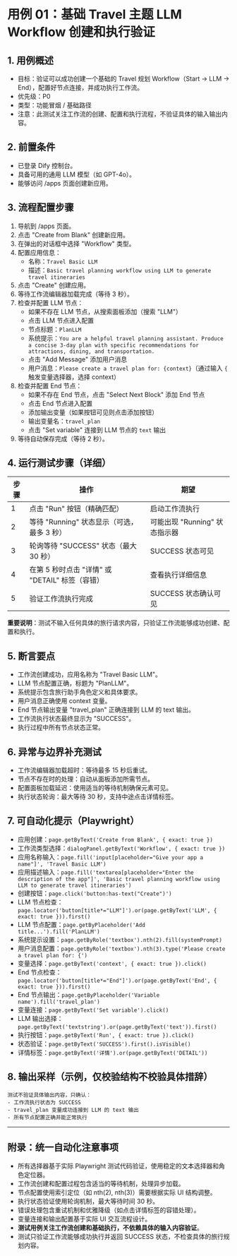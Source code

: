 # 用例 01：基础 Travel 主题 LLM Workflow 创建和执行验证

## 1. 用例概述
- 目标：验证可以成功创建一个基础的 Travel 规划 Workflow（Start -> LLM -> End），配置好节点连接，并成功执行工作流。
- 优先级：P0
- 类型：功能冒烟 / 基础路径
- 注意：此测试关注工作流的创建、配置和执行流程，不验证具体的输入输出内容。

## 2. 前置条件
- 已登录 Dify 控制台。
- 具备可用的通用 LLM 模型（如 GPT-4o）。
- 能够访问 /apps 页面创建新应用。

## 3. 流程配置步骤
1. 导航到 /apps 页面。
2. 点击 "Create from Blank" 创建新应用。
3. 在弹出的对话框中选择 "Workflow" 类型。
4. 配置应用信息：
   - 名称：`Travel Basic LLM`
   - 描述：`Basic travel planning workflow using LLM to generate travel itineraries`
5. 点击 "Create" 创建应用。
6. 等待工作流编辑器加载完成（等待 3 秒）。
7. 检查并配置 LLM 节点：
   - 如果不存在 LLM 节点，从搜索面板添加（搜索 "LLM"）
   - 点击 LLM 节点进入配置
   - 节点标题：`PlanLLM`
   - 系统提示：`You are a helpful travel planning assistant. Produce a concise 3-day plan with specific recommendations for attractions, dining, and transportation.`
   - 点击 "Add Message" 添加用户消息
   - 用户消息：`Please create a travel plan for: {context}`（通过输入 `{` 触发变量选择器，选择 context）
8. 检查并配置 End 节点：
   - 如果不存在 End 节点，点击 "Select Next Block" 添加 End 节点
   - 点击 End 节点进入配置
   - 添加输出变量（如果按钮可见则点击添加按钮）
   - 输出变量名：`travel_plan`
   - 点击 "Set variable" 连接到 LLM 节点的 `text` 输出
9. 等待自动保存完成（等待 2 秒）。

## 4. 运行测试步骤（详细）
| 步骤 | 操作 | 期望 |
| ---- | ---- | ---- |
| 1 | 点击 "Run" 按钮（精确匹配） | 启动工作流执行 |
| 2 | 等待 "Running" 状态显示（可选，最多 3 秒） | 可能出现 "Running" 状态指示器 |
| 3 | 轮询等待 "SUCCESS" 状态（最大 30 秒） | SUCCESS 状态可见 |
| 4 | 在第 5 秒时点击 "详情" 或 "DETAIL" 标签（容错） | 查看执行详细信息 |
| 5 | 验证工作流执行完成 | SUCCESS 状态确认可见 |

**重要说明**：测试不输入任何具体的旅行请求内容，只验证工作流能够成功创建、配置和执行。

## 5. 断言要点
- 工作流创建成功，应用名称为 "Travel Basic LLM"。
- LLM 节点配置正确，标题为 "PlanLLM"。
- 系统提示包含旅行助手角色定义和具体要求。
- 用户消息正确使用 context 变量。
- End 节点输出变量 "travel_plan" 正确连接到 LLM 的 text 输出。
- 工作流执行状态最终显示为 "SUCCESS"。
- 执行过程中所有节点状态正常。

## 6. 异常与边界补充测试
- 工作流编辑器加载超时：等待最多 15 秒后重试。
- 节点不存在时的处理：自动从面板添加所需节点。
- 配置面板加载延迟：使用适当的等待机制确保元素可见。
- 执行状态轮询：最大等待 30 秒，支持中途点击详情标签。

## 7. 可自动化提示（Playwright）
- 应用创建：`page.getByText('Create from Blank', { exact: true })`
- 工作流类型选择：`dialogPanel.getByText('Workflow', { exact: true })`
- 应用名称输入：`page.fill('input[placeholder="Give your app a name"]', 'Travel Basic LLM')`
- 应用描述输入：`page.fill('textarea[placeholder="Enter the description of the app"]', 'Basic travel planning workflow using LLM to generate travel itineraries')`
- 创建按钮：`page.click('button:has-text("Create")')`
- LLM 节点检查：`page.locator('button[title*="LLM"]').or(page.getByText('LLM', { exact: true })).first()`
- LLM 节点配置：`page.getByPlaceholder('Add title...').fill('PlanLLM')`
- 系统提示设置：`page.getByRole('textbox').nth(2).fill(systemPrompt)`
- 用户消息配置：`page.getByRole('textbox').nth(3).type('Please create a travel plan for: {')`
- 变量选择：`page.getByText('context', { exact: true }).click()`
- End 节点检查：`page.locator('button[title*="End"]').or(page.getByText('End', { exact: true })).first()`
- End 节点输出：`page.getByPlaceholder('Variable name').fill('travel_plan')`
- 变量连接：`page.getByText('Set variable').click()`
- LLM 输出选择：`page.getByText('textstring').or(page.getByText('text')).first()`
- 执行按钮：`page.getByText('Run', { exact: true }).click()`
- 状态验证：`page.getByText('SUCCESS').first().isVisible()`
- 详情标签：`page.getByText('详情').or(page.getByText('DETAIL'))`

## 8. 输出采样（示例，仅校验结构不校验具体措辞）
```
测试不验证具体输出内容，只确认：
- 工作流执行状态为 SUCCESS
- travel_plan 变量成功连接到 LLM 的 text 输出
- 所有节点配置正确并能正常执行
```

---
## 附录：统一自动化注意事项
- 所有选择器基于实际 Playwright 测试代码验证，使用稳定的文本选择器和角色定位器。
- 工作流创建和配置过程包含适当的等待机制，处理异步加载。
- 节点配置使用索引定位（如 nth(2), nth(3)）需要根据实际 UI 结构调整。
- 执行状态验证使用轮询机制，最大等待时间 30 秒。
- 错误处理包含重试机制和优雅降级（如点击详情标签的容错处理）。
- 变量连接和输出配置基于实际 UI 交互流程设计。
- **测试用例关注工作流创建和基础执行，不依赖具体的输入内容验证**。
- 测试只验证工作流能够成功执行并返回 SUCCESS 状态，不检查具体的旅行规划内容。
